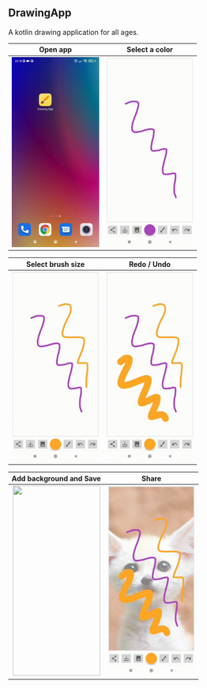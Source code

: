 ## DrawingApp
A kotlin drawing application for all ages.

| Open app                  | Select a color          |      
:-------------------------:|:-------------------------:
<img src= "gifs/1.open_app.gif" width="177" height="384">  | <img src= "gifs/2.select_color.gif" width="177" height="384">



| Select brush size        | Redo / Undo              |      
:-------------------------:|:-------------------------:
<img src= "gifs/3.select_brush_size.gif" width="177" height="384">  |<img src= "gifs/4.redo_undo.gif" width="177" height="384">



| Add background and Save  |  Share           |      
:-------------------------:|:-------------------------:
<img src= "gifs/5.add_background.gif" width="177" height="384">  | <img src= "gifs/6.share.gif" width="177" height="384">
